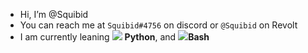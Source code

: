 - Hi, I’m @Squibid
- You can reach me at `Squibid#4756` on discord or `@Squibid` on Revolt
- I am currently leaning <img src="https://img.icons8.com/color/20/000000/python.png"> **Python**, and <img src="https://img.icons8.com/plasticine/24/000000/bash.png"/>**Bash**
